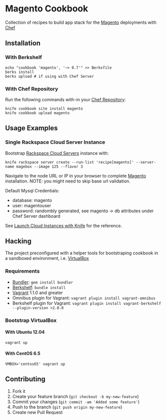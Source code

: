 # Magento Cookbook

Collection of recipes to build app stack for the [Magento][] deployments with
[Chef][]

## Installation

### With Berkshelf

    echo "cookbook 'magento', '~> 0.7'" >> Berksfile
    berks install
    berks upload # if using with Chef Server

### With Chef Repository

Run the following commands with-in your [Chef Repository][]:

    knife cookbook site install magento
    knife cookbook upload magento

## Usage Examples

### Single Rackspace Cloud Server Instance

Bootstrap [Rackspace Cloud Servers][] instance with:

    knife rackspace server create --run-list 'recipe[magento]' --server-name magebox --image 125 --flavor 3

Navigate to the node URL or IP in your browser to complete [Magento][] installation.
NOTE: you might need to skip base url validation.

Default Mysql Credentials:

 * database: magento
 * user: magentouser
 * password: randombly generated, see magento -> db attributes under Chef Server dashboard

See [Launch Cloud Instances with Knife][] for the reference.

## Hacking

The project preconfigured with a helper tools for bootstraping cookbook in a
sandboxed environment, i.e. [VirtualBox][]

### Requirements

 * [Bundler][]: `gem install bundler`
 * [Berkshelf][]: `bundle install`
 * [Vagrant][] 1.1.0 and greater
 * Omnibus plugin for Vagrant: `vagrant plugin install vagrant-omnibus`
 * Berkshelf plugin for Vagrant: `vagrant plugin install vagrant-berkshelf --plugin-version >2.0.0`

### Bootstrap VirtualBox

#### With Ubuntu 12.04

    vagrant up

#### With CentOS 6.5

    VMBOX='centos65' vagrant up


## Contributing

1. Fork it
2. Create your feature branch (`git checkout -b my-new-feature`)
3. Commit your changes (`git commit -am 'Added some feature'`)
4. Push to the branch (`git push origin my-new-feature`)
5. Create new Pull Request


[Magento]:http://www.magentocommerce.com/
[Chef]:http://www.opscode.com/chef/
[Chef Repository]:http://wiki.opscode.com/display/chef/Chef+Repository
[Chef Roles]:http://wiki.opscode.com/display/chef/Roles
[Rackspace Cloud Servers]:http://www.rackspace.com/cloud/cloud_hosting_products/servers/
[Launch Cloud Instances with Knife]:http://wiki.opscode.com/display/chef/Launch+Cloud+Instances+with+Knife
[VirtualBox]:https://www.virtualbox.org/
[Vagrant]:http://vagrantup.com/
[Berkshelf]:http://berkshelf.com/
[Bundler]:http://gembundler.com/
